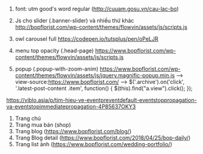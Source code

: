 1. font: utm good's word regular (http://cuuam.gosu.vn/cau-lac-bo)

2. Js cho slider (.banner-slider) và nhiều thứ khác http://bopflorist.com/wp-content/themes/flowvin/assets/js/scripts.js

3. owl carousel full https://codepen.io/tutsplus/pen/oPeLJR

4. menu top opacity (.head-page) https://www.bopflorist.com/wp-content/themes/flowvin/assets/js/scripts.js

5. popup (.popup-with-zoom-anim) https://www.bopflorist.com/wp-content/themes/flowvin/assets/js/jquery.magnific-popup.min.js
  --> view-source:https://www.bopflorist.com/
  --> $('.archive').on('click', '.latest-post-content .item', function() {
			$(this).find("a.view").click();
		});

https://viblo.asia/p/tim-hieu-ve-eventpreventdefault-eventstoppropagation-va-eventstopimmediatepropagation-4P85637OKY3


1. Trang chủ
2. Trang mua bán (shop)
3. Trang blog  (https://www.bopflorist.com/blog/)
4. Trang Blog detail (https://www.bopflorist.com/2018/04/25/bop-daily/)
5. Trang list ảnh  (https://www.bopflorist.com/wedding-portfolio/)